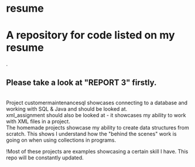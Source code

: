 # resume
<h1>A repository for code listed on my resume</h1>.<br>
<h2> Please take a look at "REPORT 3" firstly.</h2><br>
Project customermaintenancesql showcases connecting to a database and working with SQL & Java and should be looked at.<br>
xml_assignment should also be looked at - it showcases my ability to work with XML files in a project.<br>
The homemade projects showcase my ability to create data structures from scratch. This shows I understand how the "behind the scenes" work is going on when using collections in programs.<br>

!Most of these projects are examples showcasing a certain skill I have.
This repo will be constantly updated.
